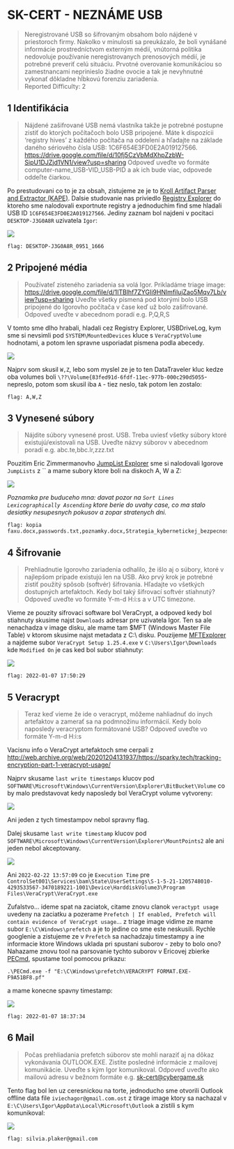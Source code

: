 # SK-CERT - NEZNÁME USB
> Neregistrované USB so šifrovaným obsahom bolo nájdené v priestoroch firmy. Nakolko v minulosti sa preukázalo, že boli vynášané informácie prostredníctvom externým médií, vnútorná politika nedovoluje používanie neregistrovanych prenosových médií, je potrebné preveriť celú situáciu. Prvotné overovanie komunikáciou so zamestnancami neprinieslo žiadne ovocie a tak je nevyhnutné vykonať dôkladne hĺbkovú forenziu zariadenia.<br/>
Reported Difficulty: 2

## 1 Identifikácia
> Nájdené zašifrované USB nemá vlastníka takže je potrebné postupne zistiť do ktorých počítačoch bolo USB pripojené. Máte k dispozícii ‘registry hives’ z každého počítača na oddelení a hľadajte na základe daného sériového čísla USB: 1C6F654E3FD0E2A019127566.
https://drive.google.com/file/d/10fj5CzVbMdXhpZzbW-SipU1DJZjd1VN1/view?usp=sharing
Odpoveď uveďte vo formáte computer-name_USB-VID_USB-PID a ak ich bude viac, odpovede oddeľte čiarkou.

Po prestudovani co to je za obsah, zistujeme ze je to [Kroll Artifact Parser and Extractor (KAPE)](https://www.kroll.com/en/insights/publications/cyber/kroll-artifact-parser-extractor-kape). Dalsie studovanie nas priviedlo [Registry Explorer](https://f001.backblazeb2.com/file/EricZimmermanTools/net6/RegistryExplorer.zip) do ktoreho sme nalodovali exportnute registry a jednoduchim find sme hladali USB ID `1C6F654E3FD0E2A019127566`. Jediny zaznam bol najdeni v pocitaci `DESKTOP-J3G0A8R` uzivatela `Igor`:

![](images/2022-03-17-20-36-13.png)

```
flag: DESKTOP-J3G0A8R_0951_1666
```

## 2 Pripojené média
> Používateľ zisteného zariadenia sa volá Igor.
Prikladáme triage image: https://drive.google.com/file/d/1ITBlhf7ZYGIi9HNlmfilujZao5Mqv7Lb/view?usp=sharing
Uveďte všetky písmená pod ktorými bolo USB pripojené do Igorovho počítača v čase keď už bolo zašifrované. Odpoveď uveďte v abecednom poradí e.g. P,Q,R,S

V tomto sme dlho hrabali, hladali cez Registry Explorer, USBDriveLog, kym sme si nevsimli pod `SYSTEM\MountedDevices` kluce s `VeraCryptVolume` hodnotami, a potom len spravne usporiadat pismena podla abecedy. 

![](images/2022-03-19-17-26-34.png)

Najprv som skusil `W,Z`, lebo som myslel ze je to ten DataTraveler kluc kedze oba volumes boli `\??\Volume{83fed91d-6fdf-11ec-977b-000c290d5055`- nepreslo, potom som skusil iba `A` - tiez neslo, tak potom len zostalo:

```
flag: A,W,Z
```

## 3 Vynesené súbory
> Nájdite súbory vynesené prost. USB. Treba uviesť všetky súbory ktoré existujú/existovali na USB. Uveďte názvy súborov v abecednom poradí e.g. abc.te,bbc.lr,zzz.txt

Pouzitim Eric Zimmermanovho [JumpList Explorer](https://f001.backblazeb2.com/file/EricZimmermanTools/net6/JumpListExplorer.zip) sme si nalodovali Igorove `JumpLists` z `` a mame subory ktore boli na diskoch A, W a Z:

![](images/2022-03-21-20-46-54.png)

*Poznamka pre buduceho mna: davat pozor na `Sort Lines Lexicographically Ascending` ktore berie do uvahy case, co ma stalo desiatky nesupesnych pokusov a zopar stratenych dni.* 

```
flag: kopia faxu.docx,passwords.txt,poznamky.docx,Strategia_kybernetickej_bezpecnosti_2021.pdf
```

## 4 Šifrovanie
> Prehliadnutie Igorovho zariadenia odhalilo, že išlo aj o súbory, ktoré v najlepšom prípade existujú len na USB. Ako prvý krok je potrebné zistiť použitý spôsob (softvér) šifrovania. Hľadajte vo všetkých dostupných artefaktoch. Kedy bol taký šifrovací softvér stiahnutý? Odpoveď uveďte vo formáte Y-m-d H:i:s a v UTC timezone.

Vieme ze pouzity sifrovaci software bol VeraCrypt, a odpoved kedy bol stiahnuty skusime najst `Downloads` adresar pre uzivatela Igor. Ten sa ale nenachadza v image disku, ale mame tam $MFT (Windows Master File Table) v ktorom skusime najst metadata z C:\ disku.
Pouzijeme [MFTExplorer](https://f001.backblazeb2.com/file/EricZimmermanTools/net6/MFTExplorer.zip) a najdeme subor `VeraCrypt Setup 1.25.4.exe` v `C:\Users\Igor\Downloads` kde `Modified On` je cas ked bol subor stiahnuty:

![](images/2022-03-21-22-30-24.png)

```
flag: 2022-01-07 17:50:29
```

## 5 Veracrypt
> Teraz keď vieme že ide o veracrypt, môžeme nahliadnuť do inych artefaktov a zamerať sa na podmnožinu informácií. Kedy bolo naposledy veracryptom formátované USB? Odpoveď uveďte vo formáte Y-m-d H:i:s

Vacisnu info o VeraCrypt artefaktoch sme cerpali z http://web.archive.org/web/20201204131937/https://sparky.tech/tracking-encryption-part-1-veracrypt-usage/

Najprv skusame `last write timestamps` klucov pod `SOFTWARE\Microsoft\Windows\CurrentVersion\Explorer\BitBucket\Volume` co by malo predstavovat kedy naposledy bol VeraCrypt volume vytvoreny:

![](images/2022-04-04-18-18-40.png)

Ani jeden z tych timestampov nebol spravny flag.

Dalej skusame `last write timestamp` klucov pod `SOFTWARE\Microsoft\Windows\CurrentVersion\Explorer\MountPoints2` ale ani jeden nebol akceptovany.

![](images/2022-04-04-18-28-33.png)

Ani `2022-02-22 13:57:09` co je `Execution Time` pre ` ControlSet001\Services\bam\State\UserSettings\S-1-5-21-1205748010-4293533567-3470189221-1001\Device\HarddiskVolume3\Program Files\VeraCrypt\VeraCrypt.exe`

Zufalstvo... ideme spat na zaciatok, citame znovu clanok `veractypt usage` uvedeny na zaciatku a pozerame `Prefetch | If enabled, Prefetch will contain evidence of VeraCrypt usage`... z triage image vidime ze mame subor `E:\C\Windows\prefetch` a je to jedine co sme este neskusili. Rychle googlenie a zistujeme ze v `Prefetch` sa nachadzaju timestampy a ine informacie ktore Windows uklada pri spustani suborov - zeby to bolo ono? Nahazame znovu tool na parsovanie tychto suborov v Ericovej zbierke [PECmd](https://f001.backblazeb2.com/file/EricZimmermanTools/net6/PECmd.zip), spustame tool pomocou prikazu: 
```
.\PECmd.exe -f "E:\C\Windows\prefetch\VERACRYPT FORMAT.EXE-F9A51BF8.pf"
```
a mame konecne spavny timestamp:

![](images/2022-04-05-09-14-19.png)

```
flag: 2022-01-07 18:37:34
```

## 6 Mail
> Počas prehliadania prefetch súborov ste mohli naraziť aj na dôkaz vykonávania OUTLOOK.EXE. Zistite posledné informácie z mailovej komunikácie. Uveďte s kým Igor komunikoval. Odpoveď uveďte ako mailovú adresu v bežnom formáte e.g. sk-cert@cybergame.sk

Tento flag bol len uz ceresnickou na torte, jednoducho sme otvorili Outlook offline data file `iviechagor@gmail.com.ost` z tirage image ktory sa nachazal v `E:\C\Users\Igor\AppData\Local\Microsoft\Outlook` a zistili s kym komunikoval:

![](images/2022-04-05-09-18-19.png)

```
flag: silvia.plaker@gmail.com
```


